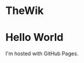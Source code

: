 # TheWik

<!DOCTYPE html>
<html>
<body>
<h1>Hello World</h1>
<p>I'm hosted with GitHub Pages.</p>
</body>
</html>